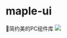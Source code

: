 # maple-ui
🍁简约美的PC组件库
![](https://user-images.githubusercontent.com/25033420/43576384-c90c7374-967b-11e8-80e7-0e2dbabf4c53.png)
